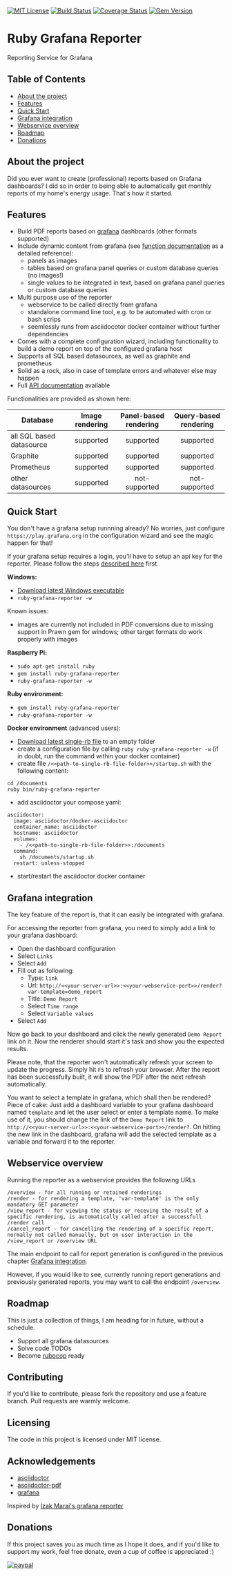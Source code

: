 [![MIT License](https://img.shields.io/github/license/divinity666/ruby-grafana-reporter.svg?style=flat-square)](https://github.com/divinity666/ruby-grafana-reporter/blob/master/LICENSE)
[![Build Status](https://travis-ci.org/divinity666/ruby-grafana-reporter.svg?branch=master)](https://travis-ci.org/github/divinity666/ruby-grafana-reporter?branch=master)
[![Coverage Status](https://coveralls.io/repos/github/divinity666/ruby-grafana-reporter/badge.svg?branch=master)](https://coveralls.io/github/divinity666/ruby-grafana-reporter?branch=master)
[![Gem Version](https://badge.fury.io/rb/ruby-grafana-reporter.svg)](https://badge.fury.io/rb/ruby-grafana-reporter)

# Ruby Grafana Reporter
Reporting Service for Grafana

## Table of Contents

* [About the project](#about-the-project)
* [Features](#features)
* [Quick Start](#quick-start)
* [Grafana integration](#grafana-integration)
* [Webservice overview](#webservice-overview)
* [Roadmap](#roadmap)
* [Donations](#donations)

## About the project

Did you ever want to create (professional) reports based on Grafana dashboards?
I did so in order to being able to automatically get monthly reports of my
home's energy usage. That's how it started.

## Features

* Build PDF reports based on [grafana](https://github.com/grafana/grafana) dashboards
(other formats supported)
* Include dynamic content from grafana (see [function documentation](FUNCTION_CALLS.md)
as a detailed reference):
  * panels as images
  * tables based on grafana panel queries or custom database queries (no images!)
  * single values to be integrated in text, based on grafana panel queries or custom
database queries
* Multi purpose use of the reporter
  * webservice to be called directly from grafana
  * standalone command line tool, e.g. to be automated with cron or bash scrips
  * seemlessly runs from asciidocotor docker container without further dependencies
* Comes with a complete configuration wizard, including functionality to build a
demo report on top of the configured grafana host
* Supports all SQL based datasources, as well as graphite and prometheus
* Solid as a rock, also in case of template errors and whatever else may happen
* Full [API documentation](https://rubydoc.info/gems/ruby-grafana-reporter) available

Functionalities are provided as shown here:

Database | Image rendering | Panel-based rendering | Query-based rendering
------------------------ | :-------: | :-----------: | :------------:
all SQL based datasource | supported | supported     | supported
Graphite                 | supported | supported     | supported
Prometheus               | supported | supported     | supported
other datasources        | supported | not-supported | not-supported

## Quick Start

You don't have a grafana setup runnning already? No worries, just configure
`https://play.grafana.org` in the configuration wizard and see the magic
happen for that!

If your grafana setup requires a login, you'll have to setup an api key for
the reporter. Please follow the steps
[described here](https://github.com/divinity666/ruby-grafana-reporter/issues/2#issuecomment-811836757)
first.

**Windows:**

* [Download latest Windows executable](https://github.com/divinity666/ruby-grafana-reporter/releases/latest)
* `ruby-grafana-reporter -w`

Known issues:
* images are currently not included in PDF conversions due to missing support in Prawn gem for windows;
other target formats do work properly with images

**Raspberry Pi:**

* `sudo apt-get install ruby`
* `gem install ruby-grafana-reporter`
* `ruby-grafana-reporter -w`

**Ruby environment:**

* `gem install ruby-grafana-reporter`
* `ruby-grafana-reporter -w`

**Docker environment** (advanced users):

* [Download latest single-rb file](https://github.com/divinity666/ruby-grafana-reporter/releases/latest)
to an empty folder
* create a configuration file by calling `ruby ruby-grafana-reporter -w` (if in doubt,
run the command within your docker container)
* create file `/<<path-to-single-rb-file-folder>>/startup.sh` with the following
content:

```
cd /documents
ruby bin/ruby-grafana-reporter
```
* add asciidoctor your compose yaml:

```
asciidoctor:
  image: asciidoctor/docker-asciidoctor
  container_name: asciidoctor
  hostname: asciidoctor
  volumes:
    - /<<path-to-single-rb-file-folder>>:/documents
  command:
    sh /documents/startup.sh
  restart: unless-stopped
```
* start/restart the asciidoctor docker container

## Grafana integration

The key feature of the report is, that it can easily be integrated with grafana.

For accessing the reporter from grafana, you need to simply add a link to your
grafana dashboard:

* Open the dashboard configuration
* Select `Links`
* Select `Add`
* Fill out as following:
  * Type: `link`
  * Url: `http://<<your-server-url>>:<<your-webservice-port>>/render?var-template=demo_report`
  * Title: `Demo Report`
  * Select `Time range`
  * Select `Variable values`
* Select `Add`

Now go back to your dashboard and click the newly generated `Demo Report`
link on it. Now the renderer should start it's task and show you the expected
results.

Please note, that the reporter won't automatically refresh your screen to update
the progress. Simply hit `F5` to refresh your browser. After the report has been
successfully built, it will show the PDF after the next refresh automatically.

You want to select a template in grafana, which shall then be rendered?
Piece of cake: Just add a dashboard variable to your grafana dashboard named
`template` and let the user select or enter a template name. To make use of it,
you should change the link of the `Demo Report` link to
`http://<<your-server-url>>:<<your-webservice-port>>/render?`. On
hitting the new link in the dashboard, grafana will add the selected template as
a variable and forward it to the reporter.

## Webservice overview

Running the reporter as a webservice provides the following URLs

    /overview - for all running or retained renderings
    /render - for rendering a template, 'var-template' is the only mandatory GET parameter
    /view_report - for viewing the status or receving the result of a specific rendering, is automatically called after a successfull /render call
    /cancel_report - for cancelling the rendering of a specific report, normally not called manually, but on user interaction in the /view_report or /overview URL

The main endpoint to call for report generation is configured in the previous chapter [Grafana integration](#grafana-integration).

However, if you would like to see, currently running report generations and previously generated reports, you may want to call the endpoint `/overview`.

## Roadmap

This is just a collection of things, I am heading for in future, without a schedule.

* Support all grafana datasources
* Solve code TODOs
* Become [rubocop](https://rubocop.org/) ready

## Contributing

If you'd like to contribute, please fork the repository and use a feature
branch. Pull requests are warmly welcome.

## Licensing

The code in this project is licensed under MIT license.

## Acknowledgements
* [asciidoctor](https://github.com/asciidoctor/asciidoctor)
* [asciidoctor-pdf](https://github.com/asciidoctor/asciidoctor-pdf)
* [grafana](https://github.com/grafana/grafana)

Inspired by [Izak Marai's grafana reporter](https://github.com/IzakMarais/reporter)

## Donations

If this project saves you as much time as I hope it does, and if you'd like to
support my work, feel free donate, even a cup of coffee is appreciated :)

[![paypal](https://www.paypalobjects.com/en_US/i/btn/btn_donateCC_LG.gif)](https://www.paypal.com/donate?hosted_button_id=35LH6JNLPHPHQ)
